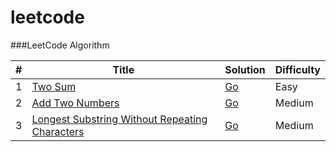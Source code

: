 # leetcode

###LeetCode Algorithm

| # | Title | Solution | Difficulty |
|---| ----- | -------- | ---------- |
|1| [Two Sum](https://leetcode.com/problems/two-sum/) | [Go](./1_TwoSum.go) |Easy|
|2| [Add Two Numbers](https://leetcode.com/problems/add-two-numbers/) | [Go](./2_AddTwoNumbers.go)|Medium|
|3| [Longest Substring Without Repeating Characters](https://leetcode.com/problems/longest-substring-without-repeating-characters/) | [Go](./3_lengthOfLongestSubstring.go)|Medium|